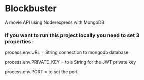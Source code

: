 # Blockbuster
A movie API using Node/express with MongoDB

### If you want to run this project locally you need to set 3 properties : 

process.env.URL = String connection to mongodb database 

process.env.PRIVATE_KEY = to a String for the JWT private key

process.env.PORT = to set the port 


